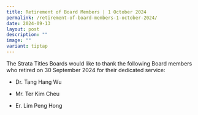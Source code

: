```yaml
---
title: Retirement of Board Members | 1 October 2024
permalink: /retirement-of-board-members-1-october-2024/
date: 2024-09-13
layout: post
description: ""
image: ""
variant: tiptap
---
```

<p>The Strata Titles Boards would like to thank the following Board members
who retired on 30 September 2024 for their dedicated service:</p>
<p></p>
<ul data-tight="true" class="tight">
<li>
<p>Dr. Tang Hang Wu</p>
</li>
<li>
<p>Mr. Ter Kim Cheu</p>
</li>
<li>
<p>Er. Lim Peng Hong</p>
</li>
</ul>
<p></p>